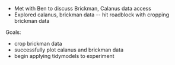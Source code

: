 * Met with Ben to discuss Brickman, Calanus data access
* Explored calanus, brickman data -- hit roadblock with cropping brickman data

Goals:
* crop brickman data 
* successfully plot calanus and brickman data
* begin applying tidymodels to experiment
